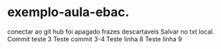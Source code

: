# exemplo-aula-ebac.

conectar ao git hub
foi apagado frazes descartaveis
Salvar no txt local. 
Commit teste 3
Teste commit 3-4
Teste linha 8
Teste linha 9
